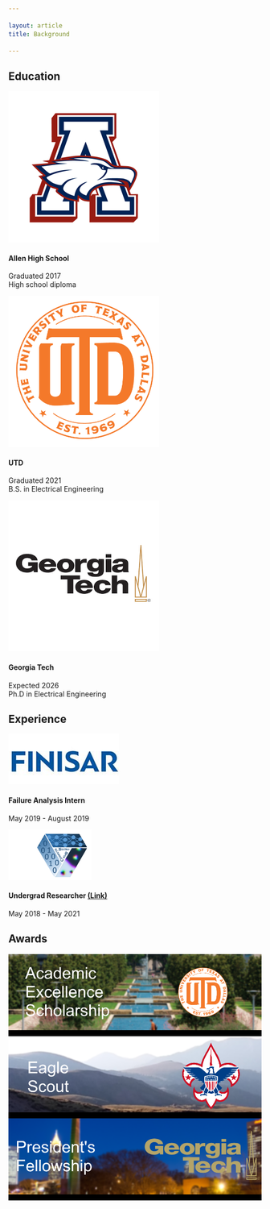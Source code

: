 ```yaml
---

layout: article
title: Background

---
```


## Education


<div class="grid">


 <div class="cell cell--auto">

<div class="card">
  <div class="card__image">
    <img class="image" src="/allen.png"/>
  </div>
  <div class="card__content">
    <div class="card__header">
      <h4>Allen High School</h4>
    </div>
    <p>Graduated 2017 <br> High school diploma</p>
  </div>
</div>

</div>

<div class="cell cell--1">

</div>


<div class="cell cell--auto">

  <div class="card">
  <div class="card__image">
    <img class="image" src="/utd.png"/>
  </div>
  <div class="card__content">
    <div class="card__header">
      <h4>UTD</h4>
    </div>
    <p>Graduated 2021 <br> B.S. in Electrical Engineering  </p>
  </div>
</div>

</div>

<div class="cell cell--1">

</div>


<div class="cell cell--auto">


<div class="card">
  <div class="card__image">
    <img class="image" src="/tech.png"/>
  </div>
  <div class="card__content">
    <div class="card__header">
      <h4>Georgia Tech</h4>
    </div>
    <p>Expected 2026 <br> Ph.D in Electrical Engineering</p>
  </div>
</div>


</div>


</div>

## Experience

<div class="grid">

<div class="cell cell--6">

<div class="item">
  <div class="item__image">
    <img class="image" src="/finisar.png"/>
  </div>
  <div class="item__content">
    <div class="item__header">
      <h4>Failure Analysis Intern</h4>
    </div>
    <div class="item__description">
      <p>May 2019 - August 2019</p>
    </div>
  </div>
</div>

</div>

<div class="cell cell--auto">

</div>


<div class="cell cell--6">

<div class="item">
  <div class="item__image">
    <img class="image" src="/nsc.PNG"/>
  </div>
  <div class="item__content">
    <div class="item__header">
      <h4> Undergrad Researcher <a href = "https://personal.utdallas.edu/~joseph.friedman/">(Link) </a></h4> 
    </div>
    <div class="item__description">
      <p>May 2018 - May 2021</p>
    </div>
  </div>
</div>

</div>



</div>

## Awards

<style>
  .swiper-demo {
    height: 220px;
  }
  .swiper-demo .swiper__slide {
    display: flex;
    align-items: center;
    justify-content: center;
    font-size: 3rem;
    color: #fff;
  }
  .swiper-demo .swiper__slide:nth-child(even) {
    background-color: #ff69b4;
  }
  .swiper-demo .swiper__slide:nth-child(odd) {
    background-color: #2593fc;
  }
  .swiper-demo--dark .swiper__slide:nth-child(even) {
    background-color: #312;
  }
  .swiper-demo--dark .swiper__slide:nth-child(odd) {
    background-color: #123;
  }
  .swiper-demo--image .swiper__slide:nth-child(n) {
    background-color: #000;
  }
</style>


<div class="swiper my-3 swiper-demo swiper-demo--image swiper-demo--3">
  <div class="swiper__wrapper">
    <div class="swiper__slide"><a href="https://enroll.utdallas.edu/freshman/aes/prospective-students/qualifications/"><img class="lightbox-ignore" src="/aes.png"/></a></div>
    <div class="swiper__slide"><a href="https://www.scouting.org/resources/guide-to-advancement/eagle-scout-rank/"><img class="lightbox-ignore" src="/bsa.png"/></a></div>
    <div class="swiper__slide"><a href = "https://grad.gatech.edu/presidents-fellowships/"><img class="lightbox-ignore" src="/techa.png"/></a></div>
  </div>
  <div class="swiper__button swiper__button--prev fas fa-chevron-left"></div>
  <div class="swiper__button swiper__button--next fas fa-chevron-right"></div>
</div>



<script>
  {%- include scripts/lib/swiper.js -%}
  var SOURCES = window.TEXT_VARIABLES.sources;
  window.Lazyload.js(SOURCES.jquery, function() {
    $('.swiper-demo--0').swiper();
    $('.swiper-demo--1').swiper();
    $('.swiper-demo--2').swiper();
    $('.swiper-demo--3').swiper();
    $('.swiper-demo--4').swiper({ animation: false });
  });
</script>
